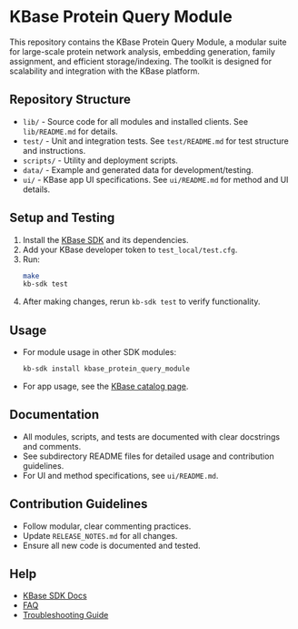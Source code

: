 # KBase Protein Query Module

This repository contains the KBase Protein Query Module, a modular suite for large-scale protein network analysis, embedding generation, family assignment, and efficient storage/indexing. The toolkit is designed for scalability and integration with the KBase platform.

## Repository Structure

- `lib/` - Source code for all modules and installed clients. See `lib/README.md` for details.
- `test/` - Unit and integration tests. See `test/README.md` for test structure and instructions.
- `scripts/` - Utility and deployment scripts.
- `data/` - Example and generated data for development/testing.
- `ui/` - KBase app UI specifications. See `ui/README.md` for method and UI details.

## Setup and Testing

1. Install the [KBase SDK](https://github.com/kbase/kb_sdk) and its dependencies.
2. Add your KBase developer token to `test_local/test.cfg`.
3. Run:
   ```bash
   make
   kb-sdk test
   ```
4. After making changes, rerun `kb-sdk test` to verify functionality.

## Usage

- For module usage in other SDK modules:
  ```bash
  kb-sdk install kbase_protein_query_module
  ```
- For app usage, see the [KBase catalog page](https://narrative.kbase.us/#catalog/modules/kbase_protein_query_module).

## Documentation

- All modules, scripts, and tests are documented with clear docstrings and comments.
- See subdirectory README files for detailed usage and contribution guidelines.
- For UI and method specifications, see `ui/README.md`.

## Contribution Guidelines

- Follow modular, clear commenting practices.
- Update `RELEASE_NOTES.md` for all changes.
- Ensure all new code is documented and tested.

## Help

- [KBase SDK Docs](https://kbase.github.io/kb_sdk_docs/)
- [FAQ](https://kbase.github.io/kb_sdk_docs/references/questions_and_answers.html)
- [Troubleshooting Guide](https://kbase.github.io/kb_sdk_docs/references/troubleshooting.html)

